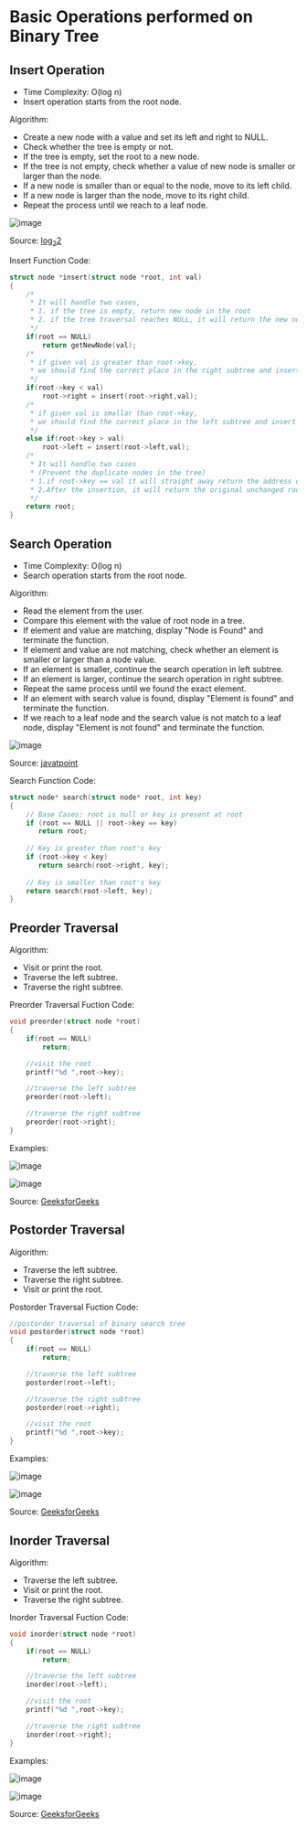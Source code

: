 # Basic Operations performed on Binary Tree

## Insert Operation
* Time Complexity: O(log n)
* Insert operation starts from the root node.

Algorithm: 
* Create a new node with a value and set its left and right to NULL.
* Check whether the tree is empty or not.
* If the tree is empty, set the root to a new node.
* If the tree is not empty, check whether a value of new node is smaller or larger than the node.
* If a new node is smaller than or equal to the node, move to its left child.
* If a new node is larger than the node, move to its right child.
* Repeat the process until we reach to a leaf node.

![image](https://user-images.githubusercontent.com/73405757/141138318-30be80aa-456a-4d29-9869-22e354b238fa.png)

Source: [log<sub>2</sub>2](https://www.log2base2.com/data-structures/tree/insert-a-node-in-binary-search-tree.html)


Insert Function Code:

```c++
struct node *insert(struct node *root, int val)
{
    /*
     * It will handle two cases,
     * 1. if the tree is empty, return new node in the root
     * 2. if the tree traversal reaches NULL, it will return the new node
     */
    if(root == NULL)
        return getNewNode(val);
    /*
     * if given val is greater than root->key,
     * we should find the correct place in the right subtree and insert the new node
     */
    if(root->key < val)
        root->right = insert(root->right,val);
    /*
     * if given val is smallar than root->key,
     * we should find the correct place in the left subtree and insert the new node
     */
    else if(root->key > val)
        root->left = insert(root->left,val);
    /*
     * It will handle two cases
     * (Prevent the duplicate nodes in the tree)
     * 1.if root->key == val it will straight away return the address of the root node
     * 2.After the insertion, it will return the original unchanged root's address
     */
    return root;
}
```

## Search Operation

* Time Complexity: O(log n)
* Search operation starts from the root node.

Algorithm:
* Read the element from the user.
* Compare this element with the value of root node in a tree.
* If element and value are matching, display "Node is Found" and terminate the function.
* If element and value are not matching, check whether an element is smaller or larger than a node value.
* If an element is smaller, continue the search operation in left subtree.
* If an element is larger, continue the search operation in right subtree.
* Repeat the same process until we found the exact element.
* If an element with search value is found, display "Element is found" and terminate the function.
* If we reach to a leaf node and the search value is not match to a leaf node, display "Element is not found" and terminate the function.

![image](https://user-images.githubusercontent.com/73405757/141142173-85397d25-560a-4db5-9b0f-5b33d3511c72.png)

Source: [javatpoint](https://www.javatpoint.com/searching-in-binary-search-tree)

Search Function Code:

```c++
struct node* search(struct node* root, int key)
{
    // Base Cases: root is null or key is present at root
    if (root == NULL || root->key == key)
       return root;
    
    // Key is greater than root's key
    if (root->key < key)
       return search(root->right, key);
 
    // Key is smaller than root's key
    return search(root->left, key);
}
```

## Preorder Traversal

Algorithm:
* Visit or print the root.
* Traverse the left subtree.
* Traverse the right subtree.

Preorder Traversal Fuction Code:

```c++
void preorder(struct node *root)
{
    if(root == NULL)
        return;

    //visit the root
    printf("%d ",root->key);

    //traverse the left subtree
    preorder(root->left);

    //traverse the right subtree
    preorder(root->right);
}
```

Examples:

![image](https://user-images.githubusercontent.com/73405757/141156800-7e403573-9c58-44ab-9b43-30adee9a5bf9.png)

![image](https://user-images.githubusercontent.com/73405757/141156871-e97413ea-ec9d-4d10-a780-b9e6efbb1b8c.png)

Source: [GeeksforGeeks](https://practice.geeksforgeeks.org/problems/preorder-traversal/1)

## Postorder Traversal

Algorithm:
* Traverse the left subtree.
* Traverse the right subtree.
* Visit or print the root.

Postorder Traversal Fuction Code:

```c++
//postorder traversal of binary search tree
void postorder(struct node *root)
{
    if(root == NULL)
        return;

    //traverse the left subtree
    postorder(root->left);

    //traverse the right subtree
    postorder(root->right);

    //visit the root
    printf("%d ",root->key);
}
```

Examples:

![image](https://user-images.githubusercontent.com/73405757/141156467-b77de97f-b0df-476f-b395-b55f989be028.png)

![image](https://user-images.githubusercontent.com/73405757/141156529-1646cd0c-0ce3-4582-8029-8d6b9247a5f7.png)

Source: [GeeksforGeeks](https://practice.geeksforgeeks.org/problems/postorder-traversal/1)

## Inorder Traversal

Algorithm:
* Traverse the left subtree.
* Visit or print the root.
* Traverse the right subtree.

Inorder Traversal Fuction Code:

```c++
void inorder(struct node *root)
{
    if(root == NULL)
        return;

    //traverse the left subtree
    inorder(root->left);

    //visit the root 
    printf("%d ",root->key);

    //traverse the right subtree
    inorder(root->right);
}
```

Examples:

![image](https://user-images.githubusercontent.com/73405757/141155910-382f217c-12e9-4682-993c-cb5611710d8d.png)

![image](https://user-images.githubusercontent.com/73405757/141155987-20e232b5-d166-40dd-b624-b74f58b853e1.png)

Source: [GeeksforGeeks](https://practice.geeksforgeeks.org/problems/inorder-traversal/1)
